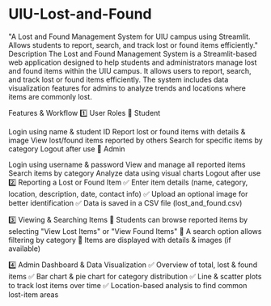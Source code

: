 # UIU-Lost-and-Found
"A Lost and Found Management System for UIU campus using Streamlit. Allows students to report, search, and track lost or found items efficiently."
Description
The Lost and Found Management System is a Streamlit-based web application designed to help students and administrators manage lost and found items within the UIU campus. It allows users to report, search, and track lost or found items efficiently. The system includes data visualization features for admins to analyze trends and locations where items are commonly lost.

Features & Workflow
1️⃣ User Roles
🔹 Student

Login using name & student ID
Report lost or found items with details & image
View lost/found items reported by others
Search for specific items by category
Logout after use
🔹 Admin

Login using username & password
View and manage all reported items
Search items by category
Analyze data using visual charts
Logout after use
2️⃣ Reporting a Lost or Found Item
✅ Enter item details (name, category, location, description, date, contact info)
✅ Upload an optional image for better identification
✅ Data is saved in a CSV file (lost_and_found.csv)

3️⃣ Viewing & Searching Items
🔹 Students can browse reported items by selecting "View Lost Items" or "View Found Items"
🔹 A search option allows filtering by category
🔹 Items are displayed with details & images (if available)

4️⃣ Admin Dashboard & Data Visualization
✅ Overview of total, lost & found items
✅ Bar chart & pie chart for category distribution
✅ Line & scatter plots to track lost items over time
✅ Location-based analysis to find common lost-item areas
